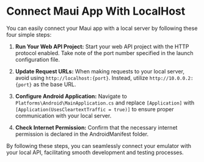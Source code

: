 # Connect Maui App With LocalHost

You can easily connect your Maui app with a local server by following these four simple steps:

1. **Run Your Web API Project:** Start your web API project with the HTTP protocol enabled. Take note of the port number specified in the launch configuration file.

2. **Update Request URLs:** When making requests to your local server, avoid using `http://localhost:{port}`. Instead, utilize `http://10.0.0.2:{port}` as the base URL.

3. **Configure Android Application:** Navigate to `Platforms\Android\MainApplication.cs` and replace `[Application]` with `[Application(UsesCleartextTraffic = true)]` to ensure proper communication with your local server.

4. **Check Internet Permission:** Confirm that the necessary internet permission is declared in the AndroidManifest folder.

By following these steps, you can seamlessly connect your emulator with your local API, facilitating smooth development and testing processes.
